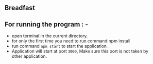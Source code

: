 ## Breadfast

## For running the program : -
* open terminal in the current directory.
* for only the first time you need to run command npm install
* run command `npm start` to start the application.
* Application will start at port `3000`, Make sure this port is not taken by other application.